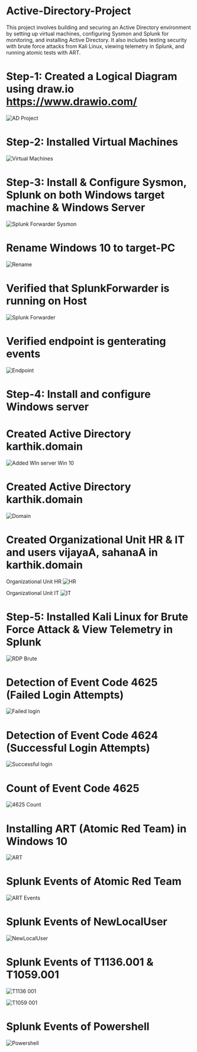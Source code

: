 # Active-Directory-Project
This project involves building and securing an Active Directory environment by setting up virtual machines, configuring Sysmon and Splunk for monitoring, and installing Active Directory. It also includes testing security with brute force attacks from Kali Linux, viewing telemetry in Splunk, and running atomic tests with ART.

# Step-1: Created a Logical Diagram using draw.io https://www.drawio.com/

![AD Project](https://github.com/user-attachments/assets/7c7c3952-39e0-43cb-be46-573c25a9c8eb)

# Step-2: Installed Virtual Machines 

![Virtual Machines](https://github.com/user-attachments/assets/351792a7-830d-4ce6-94b5-30d10e717ae8)

# Step-3: Install & Configure Sysmon, Splunk on both Windows target machine & Windows Server

![Splunk Forwarder   Sysmon](https://github.com/user-attachments/assets/3b619c66-d37e-4d59-a747-b192ad108c60)

# Rename Windows 10 to target-PC

![Rename](https://github.com/user-attachments/assets/88f19669-a4a1-4aa1-9ba3-1faa0f1cb249)

# Verified that SplunkForwarder is running on Host

![Splunk Forwarder](https://github.com/user-attachments/assets/bdd16c60-ba1a-4e4c-8999-0fb287674d9f)

# Verified endpoint is genterating events

![Endpoint](https://github.com/user-attachments/assets/39dda06c-910d-4766-9b3f-021ce2827eac)

# Step-4: Install and configure Windows server

# Created Active Directory karthik.domain 

![Added WIn server   Win 10](https://github.com/user-attachments/assets/e52f77a6-55ad-4805-a52e-d611ae6348d1)

# Created Active Directory karthik.domain

![Domain](https://github.com/user-attachments/assets/5b00ea26-9098-48d1-a944-632a1f3feaaf)

# Created Organizational Unit HR & IT and users vijayaA, sahanaA in karthik.domain

 Organizational Unit HR ![HR](https://github.com/user-attachments/assets/06834537-9eb4-498c-bb6e-ae00d89a776f)

 Organizational Unit IT ![IT](https://github.com/user-attachments/assets/bb01c6a6-0145-49b1-b304-32e089b992d7)

# Step-5: Installed Kali Linux for Brute Force Attack & View Telemetry in Splunk

![RDP Brute](https://github.com/user-attachments/assets/a42ada35-a4bf-4498-b8d3-4d901951ed45)

# Detection of Event Code 4625 (Failed Login Attempts)

![Failed login](https://github.com/user-attachments/assets/d40d3fca-b1a0-481e-952e-abc2fdeca483)

# Detection of Event Code 4624 (Successful Login Attempts)

![Successful login](https://github.com/user-attachments/assets/5f82705a-5e4e-475f-a03c-95dd9222feed)

# Count of Event Code 4625

![4625 Count](https://github.com/user-attachments/assets/ab1f6fb0-1cc1-4928-b8a8-b589aa2ec13d)

# Installing ART (Atomic Red Team) in Windows 10

![ART](https://github.com/user-attachments/assets/42424177-4197-4a10-a0a5-3515ed631c71)

# Splunk Events of Atomic Red Team

![ART Events](https://github.com/user-attachments/assets/6483d8ae-fa70-477b-9737-16016447d927)

# Splunk Events of NewLocalUser

![NewLocalUser](https://github.com/user-attachments/assets/c1def420-fe92-423d-aabd-1765d6c3adaa)

# Splunk Events of T1136.001 & T1059.001

![T1136 001](https://github.com/user-attachments/assets/c9013d1f-e0dd-4ef2-9414-a0f1f750aaff)

![T1059 001](https://github.com/user-attachments/assets/91c57db3-f7a2-4882-a01f-81dfa7a8621b)

# Splunk Events of Powershell

![Powershell](https://github.com/user-attachments/assets/dd312e15-f256-4f58-adfc-47a5ee9b5fde)
